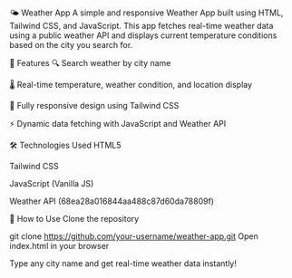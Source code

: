 🌤️ Weather App
A simple and responsive Weather App built using HTML, Tailwind CSS, and JavaScript. This app fetches real-time weather data using a public weather API and displays current temperature conditions based on the city
you search for.

🚀 Features
🔍 Search weather by city name

🌡️ Real-time temperature, weather condition, and location display

📱 Fully responsive design using Tailwind CSS

⚡ Dynamic data fetching with JavaScript and Weather API

🛠️ Technologies Used
HTML5

Tailwind CSS

JavaScript (Vanilla JS)

Weather API (68ea28a016844aa488c87d60da78809f)

📂 How to Use
Clone the repository

git clone https://github.com/your-username/weather-app.git
Open index.html in your browser

Type any city name and get real-time weather data instantly!
